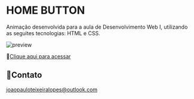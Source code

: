 # HOME BUTTON

Animação desenvolvida para a aula de Desenvolvimento Web I, utilizando as seguites tecnologias: HTML e CSS.

![preview](/.Icon)

🔗[Clique aqui para acessar](https://codepen.io/joaop-dev/pen/XWwmPXY)

## 📧Contato

joaopauloteixeiralopes@outlook.com
